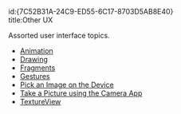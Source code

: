 id:{7C52B31A-24C9-ED55-6C17-8703D5AB8E40}  
title:Other UX  

Assorted user interface topics.

-  [Animation](/recipes/android/other_ux/animation)
-  [Drawing](/recipes/android/other_ux/drawing)
-  [Fragments](/recipes/android/other_ux/fragment)
-  [Gestures](/recipes/android/other_ux/gestures)
-  [Pick an Image on the Device](/recipes/android/other_ux/pick_image)
-  [Take a Picture using the Camera App](/recipes/android/other_ux/camera_intent)
-  [TextureView](/recipes/android/other_ux/textureview)